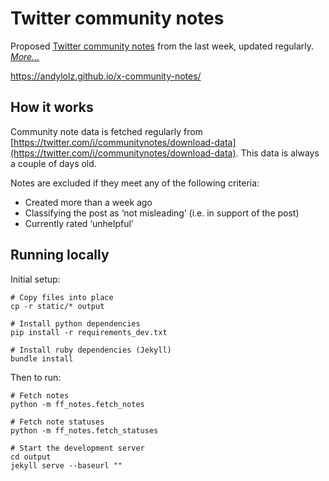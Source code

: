 # Twitter community notes

Proposed [Twitter community notes](https://twitter.com/i/communitynotes/download-data) from the last week, updated regularly. _[More…](#how-it-works)_

https://andylolz.github.io/x-community-notes/

## How it works

Community note data is fetched regularly from [https://twitter.com/i/communitynotes/download-data](https://twitter.com/i/communitynotes/download-data). This data is always a couple of days old.

Notes are excluded if they meet any of the following criteria:

* Created more than a week ago
* Classifying the post as ‘not misleading’ (i.e. in support of the post)
* Currently rated ‘unhelpful’

## Running locally

Initial setup:

```shell
# Copy files into place
cp -r static/* output

# Install python dependencies
pip install -r requirements_dev.txt

# Install ruby dependencies (Jekyll)
bundle install
```

Then to run:

```shell
# Fetch notes
python -m ff_notes.fetch_notes

# Fetch note statuses
python -m ff_notes.fetch_statuses

# Start the development server
cd output
jekyll serve --baseurl ""
```
